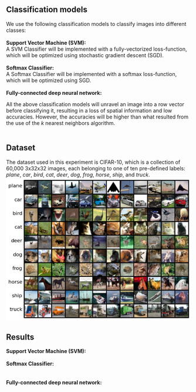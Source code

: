 ## Classification models
We use the following classification models to classify images into different classes: <br /><br />
**Support Vector Machine (SVM):** <br />
A SVM Classifier will be implemented with a fully-vectorized loss-function, which will be optimized using stochastic gradient descent (SGD). <br /><br />
**Softmax Classifier:** <br />
A Softmax Classifier will be implemented with a softmax loss-function, which will be optimized using SGD. <br /><br />
**Fully-connected deep neural network:** <br />

All the above classification models will unravel an image into a row vector before classifying it, resulting in a loss of spatial information and low accuracies. However, the accuracies will be higher than what resulted from the use of the _k_ nearest neighbors algorithm. <br /><br />

## Dataset
The dataset used in this experiment is CIFAR-10, which is a collection of 60,000 3x32x32 images, each belonging to one of ten pre-defined labels: _plane_, _car_, _bird_, _cat_, _deer_, _dog_, _frog_, _horse_, _ship_, and _truck_. <br />
![](https://github.com/rprasan/Computer-Vision/blob/main/1.%20k%20Nearest%20Neighbors/Capture.PNG) <br />

## Results
**Support Vector Machine (SVM):** <br />
![]() <br />
**Softmax Classifier:** <br />
![]() <br />
![]() <br />
**Fully-connected deep neural network:** <br />
![]() <br />
